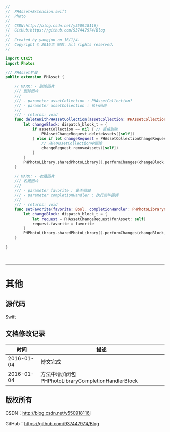 ```swift
//
//  PHAsset+Extension.swift
//  Photo
//
//  CSDN:http://blog.csdn.net/y550918116j
//  GitHub:https://github.com/937447974/Blog
//
//  Created by yangjun on 16/1/4.
//  Copyright © 2016年 阳君. All rights reserved.
//

import UIKit
import Photos

/// PHAsset扩展
public extension PHAsset {
    
    // MARK: - 删除图片
    /// 删除图片
    ///
    /// - parameter assetCollection : PHAssetCollection?
    /// - parameter assetCollection : 执行回调
    ///
    /// - returns: void
    func deleteWithPHAssetCollection(assetCollection: PHAssetCollection?, completionHandler: PHPhotoLibraryCompletionHandlerBlock = PHPhotoLibraryCompletionHandler) {
        let changeBlock: dispatch_block_t = {
            if assetCollection == nil { // 直接删除
                PHAssetChangeRequest.deleteAssets([self])
            } else if let changeRequest = PHAssetCollectionChangeRequest(forAssetCollection: assetCollection!) {
                // 从PHAssetCollection中删除
                changeRequest.removeAssets([self])
            }
        }
        PHPhotoLibrary.sharedPhotoLibrary().performChanges(changeBlock, completionHandler: completionHandler)
    }
    
    // MARK: - 收藏图片
    /// 收藏图片
    ///
    /// - parameter favorite : 是否收藏
    /// - parameter completionHandler : 执行完毕回调
    ///
    /// - returns: void
    func setFavorite(favorite: Bool, completionHandler: PHPhotoLibraryCompletionHandlerBlock = PHPhotoLibraryCompletionHandler) {
        let changeBlock: dispatch_block_t = {
            let request = PHAssetChangeRequest(forAsset: self)
            request.favorite = favorite
        }
        PHPhotoLibrary.sharedPhotoLibrary().performChanges(changeBlock, completionHandler: completionHandler)
    }
    
}
```

&#160;

----------

# 其他

## 源代码

[Swift](https://github.com/937447974/Swift)

## 文档修改记录

| 时间 | 描述 |
| ---- | ---- |
| 2016-01-04 | 博文完成 |
| 2016-01-04 | 方法中增加闭包PHPhotoLibraryCompletionHandlerBlock |

## 版权所有

CSDN：http://blog.csdn.net/y550918116j

GitHub：https://github.com/937447974/Blog